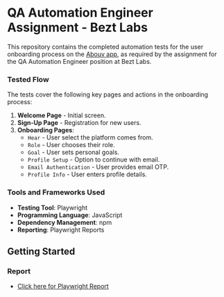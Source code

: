 # QA Automation Engineer Assignment - Bezt Labs

This repository contains the completed automation tests for the user onboarding process on the [Abouv app](https://app.abouv.com/), as required by the assignment for the QA Automation Engineer position at Bezt Labs.

### Tested Flow

The tests cover the following key pages and actions in the onboarding process:
1. **Welcome Page** - Initial screen.
2. **Sign-Up Page** - Registration for new users.
3. **Onboarding Pages**:
    - `Hear` - User select the platform comes from.
    - `Role` - User chooses their role.
    - `Goal` - User sets personal goals.
    - `Profile Setup` - Option to continue with email.
    - `Email Authentication` - User provides email OTP.
    - `Profile Info` - User enters profile details.

### Tools and Frameworks Used

- **Testing Tool**: Playwright
- **Programming Language**: JavaScript
- **Dependency Management**: npm
- **Reporting**: Playwright Reports

## Getting Started

### Report
- [Click here for Playwright Report](https://github.com/errahulrp/abouv/tree/main/test-results/index.html)

